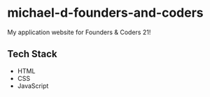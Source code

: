 # michael-d-founders-and-coders

My application website for Founders & Coders 21!

## Tech Stack
- HTML
- CSS 
- JavaScript
